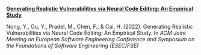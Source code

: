 **[Generating Realistic Vulnerabilities via Neural Code Editing: An Empirical Study](https://www.researchgate.net/publication/361835991_Generating_Realistic_Vulnerabilities_via_Neural_Code_Editing_An_Empirical_Study)**

Nong, Y., Ou, Y., Pradel, M., Chen, F., & Cai, H. (2022). Generating Realistic Vulnerabilities via Neural Code Editing: An Empirical Study. In *ACM Joint Meeting on European Software Engineering Conference and Symposium on the Foundations of Software Engineering (ESEC/FSE)*

